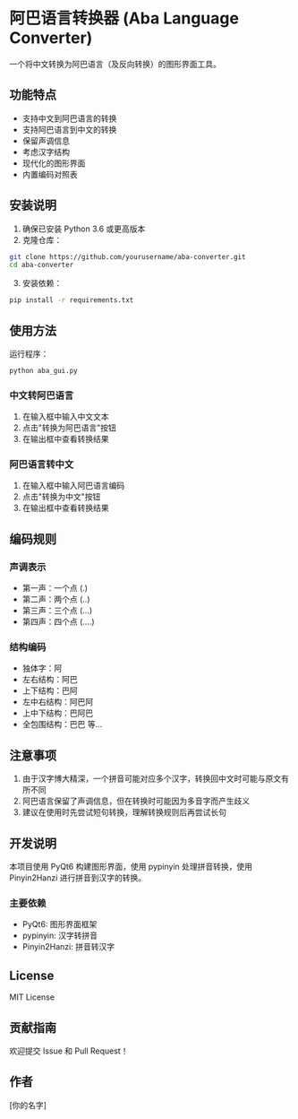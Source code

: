 # 阿巴语言转换器 (Aba Language Converter)

一个将中文转换为阿巴语言（及反向转换）的图形界面工具。

## 功能特点

- 支持中文到阿巴语言的转换
- 支持阿巴语言到中文的转换
- 保留声调信息
- 考虑汉字结构
- 现代化的图形界面
- 内置编码对照表

## 安装说明

1. 确保已安装 Python 3.6 或更高版本
2. 克隆仓库：
```bash
git clone https://github.com/yourusername/aba-converter.git
cd aba-converter
```

3. 安装依赖：
```bash
pip install -r requirements.txt
```

## 使用方法

运行程序：
```bash
python aba_gui.py
```

### 中文转阿巴语言
1. 在输入框中输入中文文本
2. 点击"转换为阿巴语言"按钮
3. 在输出框中查看转换结果

### 阿巴语言转中文
1. 在输入框中输入阿巴语言编码
2. 点击"转换为中文"按钮
3. 在输出框中查看转换结果

## 编码规则

### 声调表示
- 第一声：一个点 (.)
- 第二声：两个点 (..)
- 第三声：三个点 (...)
- 第四声：四个点 (....)

### 结构编码
- 独体字：阿
- 左右结构：阿巴
- 上下结构：巴阿
- 左中右结构：阿巴阿
- 上中下结构：巴阿巴
- 全包围结构：巴巴
等...

## 注意事项

1. 由于汉字博大精深，一个拼音可能对应多个汉字，转换回中文时可能与原文有所不同
2. 阿巴语言保留了声调信息，但在转换时可能因为多音字而产生歧义
3. 建议在使用时先尝试短句转换，理解转换规则后再尝试长句

## 开发说明

本项目使用 PyQt6 构建图形界面，使用 pypinyin 处理拼音转换，使用 Pinyin2Hanzi 进行拼音到汉字的转换。

### 主要依赖
- PyQt6: 图形界面框架
- pypinyin: 汉字转拼音
- Pinyin2Hanzi: 拼音转汉字

## License

MIT License

## 贡献指南

欢迎提交 Issue 和 Pull Request！

## 作者

[你的名字]
